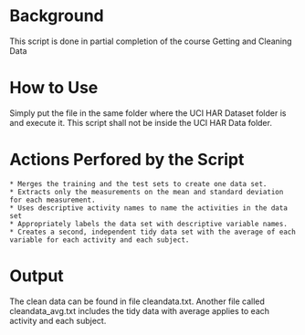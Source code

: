 # Background
This script is done in partial completion of the course Getting and Cleaning Data

# How to Use
Simply put the file in the same folder where the UCI HAR Dataset folder is and execute it.
This script shall not be inside the UCI HAR Data folder.

# Actions Perfored by the Script
    * Merges the training and the test sets to create one data set.
    * Extracts only the measurements on the mean and standard deviation for each measurement. 
    * Uses descriptive activity names to name the activities in the data set
    * Appropriately labels the data set with descriptive variable names. 
    * Creates a second, independent tidy data set with the average of each variable for each activity and each subject. 

# Output
The clean data can be found in file cleandata.txt. Another file called cleandata_avg.txt includes the tidy data with average applies to each activity and each subject.
